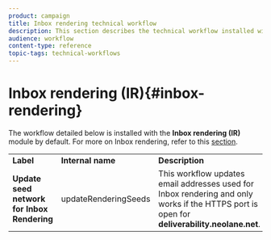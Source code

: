 ```yaml
---
product: campaign
title: Inbox rendering technical workflow
description: This section describes the technical workflow installed with the Inbox rendering package
audience: workflow
content-type: reference
topic-tags: technical-workflows
---
```


# Inbox rendering (IR){#inbox-rendering}

The workflow detailed below is installed with the **Inbox rendering (IR)** module by default. For more on Inbox rendering, refer to this [section](../../delivery/using/inbox-rendering.md).

<table> 
 <tbody> 
  <tr> 
   <td> <strong>Label</strong><br /> </td> 
   <td> <strong>Internal name</strong><br /> </td> 
   <td> <strong>Description</strong><br /> </td> 
  </tr> 
  <tr> 
   <td> <strong>Update seed network for Inbox Rendering</strong><br /> </td> 
   <td> <span class="uicontrol">updateRenderingSeeds</span> <br /> </td> 
   <td> This workflow updates email addresses used for Inbox rendering and only works if the HTTPS port is open for <strong>deliverability.neolane.net</strong>.<br /> </td> 
  </tr> 
 </tbody> 
</table>

